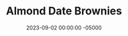 ---
layout: post
title:  "Almond Date Brownies"
date:   2023-09-02 00:00:00 -05000
categories: 
- Recipes
- Healthier Dessert
permalink: /recipes/date-brownie
image: /assets/Food/Healthier Dessert/Date Brownie/date-brownie-cover.jpg
ing: datebrownie-ing
facts: datebrownie-facts
Prep: 10
Rest: 
Cook: 30
Source1: https://hangryeconomist.com/date-brownies/
Source2: 
whisk: https://s.samsungfood.com/zbfuR
tags: 
- gluten free
- raisin
- date
- almond
- almond butter
- peanut butter
- nut butter
- cocoa powder
- chocolate chip
- banana
- applesauce
- syrup
- maple syrup
- honey
- fudgy
- blend
- process
Description: These date brownies are my favorite healthy baked dessert I've ever made, and one you can certainly serve to a crowd without people realizing they're healthy. These brownies are much more than just a healthy substitute for the real deal, as they lead me to deleting my classic brownie recipe after tasting them.  Gluten free, refined sugar free, only sweetened with natural dates (raisins will work as well) and bananas, and the only fat is delicious almond butter.  See my <a href="date-cookies">Gluten Free Date Cookies</a> for a similar gluten free dessert using dates and nuts
Instructions: 
- Preheat the oven to 350F and line an 8" square pan with parchment paper. Spray the parchment paper<br><br>

- If necessary, soak your dates in warm water if they feel too dry. Set the liquid aside to use for something else. If you don't have dates, you could use an equal weight of raisins (1 cup, 160 g), or instead use 1/4 cup (80 g) of a liquid sweetener, like maple syrup or honey<br><br>

- In a food processor, blend the dates until a smooth paste forms. Blend in the rest of the ingredients.  It's best to use bananas that are turning brown, but unsweetened applesauce will work as a replacement.  You can also use natural peanut butter in place of almond butter<br><br>

- Add batter to the pan. Optionally top with 1-2 tbsp (15-30 g) chocolate chips, minis preferred<br><br>

- Bake for 30 minutes uncovered (if using syrup instead, bake an additional 15 minutes, covered)
- <br><br><center><img src="/assets/Food/Healthier Dessert/Date Brownie/date-brownie-4.jpg" alt="" class="instruction-image"></center><br>

- Let cool completely before slicing<br><br>

- You can also bake these as mini muffins for 20 minutes. Makes about 24 mini muffins
---